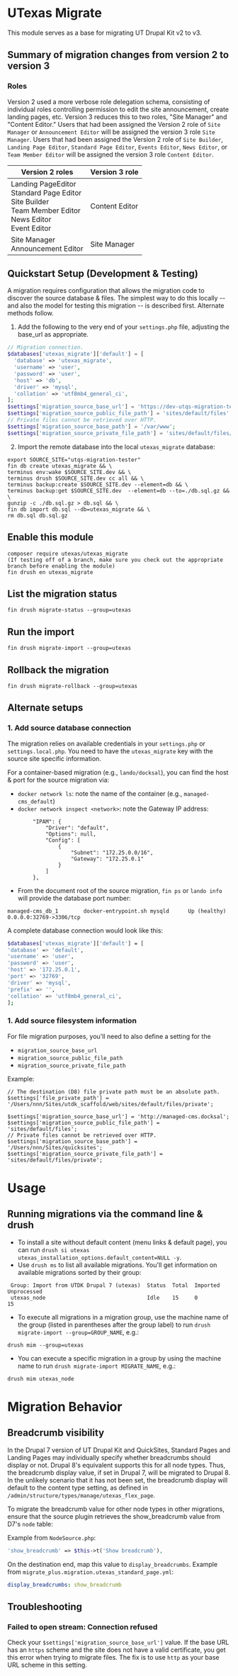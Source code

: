 # UTexas Migrate
This module serves as a base for migrating UT Drupal Kit v2 to v3.

## Summary of migration changes from version 2 to version 3

### Roles

Version 2 used a more verbose role delegation schema, consisting of individual roles controlling permission to edit the site announcement, create landing pages, etc. Version 3 reduces this to two roles, "Site Manager" and "Content Editor." Users that had been assigned the Version 2 role of `Site Manager` or `Announcement Editor` will be assigned the version 3 role `Site Manager`. Users that had been assigned the Version 2 role of `Site Builder`, `Landing Page Editor`, `Standard Page Editor`, `Events Editor`, `News Editor`, or `Team Member Editor` will be assigned the version 3 role `Content Editor`.

Version 2 roles | Version 3 role
-- | --
Landing PageEditor<br>Standard Page Editor<br>Site Builder<br>Team Member Editor<br>News Editor<br>Event Editor | Content Editor
Site Manager<br>Announcement Editor | Site Manager


## Quickstart Setup (Development & Testing)

A migration requires configuration that allows the migration code to discover the source database & files. The simplest way to do this locally -- and also the model for testing this migration -- is described first. Alternate methods follow.

1. Add the following to the very end of your `settings.php` file, adjusting the base_url as appropriate.

```php
// Migration connection.
$databases['utexas_migrate']['default'] = [
  'database' => 'utexas_migrate',
  'username' => 'user',
  'password' => 'user',
  'host' => 'db',
  'driver' => 'mysql',
  'collation' => 'utf8mb4_general_ci',
];
$settings['migration_source_base_url'] = 'https://dev-utqs-migration-tester.pantheonsite.io/';
$settings['migration_source_public_file_path'] = 'sites/default/files';
// Private files cannot be retrieved over HTTP.
$settings['migration_source_base_path'] = '/var/www';
$settings['migration_source_private_file_path'] = 'sites/default/files/private';
```

2. Import the remote database into the local `utexas_migrate` database:

```
export SOURCE_SITE="utqs-migration-tester"
fin db create utexas_migrate && \
terminus env:wake $SOURCE_SITE.dev && \
terminus drush $SOURCE_SITE.dev cc all && \
terminus backup:create $SOURCE_SITE.dev --element=db && \
terminus backup:get $SOURCE_SITE.dev  --element=db --to=./db.sql.gz && \
gunzip -c ./db.sql.gz > db.sql && \
fin db import db.sql --db=utexas_migrate && \
rm db.sql db.sql.gz
```

## Enable this module
```
composer require utexas/utexas_migrate
(If testing off of a branch, make sure you check out the appropriate branch before enabling the module)
fin drush en utexas_migrate
```

## List the migration status
```
fin drush migrate-status --group=utexas
```

## Run the import
```
fin drush migrate-import --group=utexas
```

## Rollback the migration
```
fin drush migrate-rollback --group=utexas
```



## Alternate setups

### 1. Add source database connection

The migration relies on available credentials in your `settings.php` or
`settings.local.php`. You need to have the `utexas_migrate` key with the
source site specific information.

For a container-based migration (e.g., `lando/docksal`), you can find the host & port for the source migration via:

- `docker network ls`: note the name of the container (e.g., `managed-cms_default`)
- `docker network inspect <network>`: note the Gateway IP address:

```
        "IPAM": {
            "Driver": "default",
            "Options": null,
            "Config": [
                {
                    "Subnet": "172.25.0.0/16",
                    "Gateway": "172.25.0.1"
                }
            ]
        },
```

- From the document root of the source migration, `fin ps` or `lando info` will provide the database port number:

```
managed-cms_db_1        docker-entrypoint.sh mysqld      Up (healthy)   0.0.0.0:32769->3306/tcp
```

A complete database connection would look like this:

```bash
$databases['utexas_migrate']['default'] = [
'database' => 'default',
'username' => 'user',
'password' => 'user',
'host' => '172.25.0.1',
'port' => '32769',
'driver' => 'mysql',
'prefix' => '',
'collation' => 'utf8mb4_general_ci',
];
```

### 1. Add source filesystem information

For file migration purposes, you'll need to also define a setting for the
- `migration_source_base_url`
- `migration_source_public_file_path`
- `migration_source_private_file_path`

Example:
```
// The destination (D8) file private path must be an absolute path.
$settings['file_private_path'] = '/Users/nnn/Sites/utdk_scaffold/web/sites/default/files/private';

$settings['migration_source_base_url'] = 'http://managed-cms.docksal';
$settings['migration_source_public_file_path'] = 'sites/default/files';
// Private files cannot be retrieved over HTTP.
$settings['migration_source_base_path'] = '/Users/nnn/Sites/quicksites';
$settings['migration_source_private_file_path'] = 'sites/default/files/private';
```

# Usage
## Running migrations via the command line & drush
* To install a site without default content (menu links & default page), you can run `drush si utexas utexas_installation_options.default_content=NULL -y`.
* Use `drush ms` to list all available migrations. You'll get
information on available migrations sorted by their group:
```
 Group: Import from UTDK Drupal 7 (utexas)  Status  Total  Imported  Unprocessed
 utexas_node                                Idle    15     0         15
```

* To execute all migrations in a migration group, use the machine
name of the group (listed in parentheses after the group label) to run
`drush migrate-import --group=GROUP_NAME`, e.g.:
```
drush mim --group=utexas
```

* You can execute a specific migration in a group by using the machine name
to run `drush migrate-import MIGRATE_NAME`, e.g.:
```
drush mim utexas_node
```

# Migration Behavior

## Breadcrumb visibility
In the Drupal 7 version of UT Drupal Kit and QuickSites, Standard Pages and Landing Pages may individually specify whether breadcrumbs should display or not. Drupal 8's equivalent supports this for all node types. Thus, the breadcrumb display value, if set in Drupal 7, will be migrated to Drupal 8. In the unlikely scenario that it has not been set, the breadcrumb display will default to the content type setting, as defined in `/admin/structure/types/manage/utexas_flex_page`.

To migrate the breadcrumb value for other node types in other migrations, ensure that the source plugin retrieves the show_breadcrumb value from D7's `node` table:

Example from `NodeSource.php`:

 ```php
 'show_breadcrumb' => $this->t('Show breadcrumb'),
```

On the destination end, map this value to `display_breadcrumbs`. Example from `migrate_plus.migration.utexas_standard_page.yml`:

```yml
display_breadcrumbs: show_breadcrumb
```

## Troubleshooting

### Failed to open stream: Connection refused
Check your `$settings['migration_source_base_url']` value. If the base URL has an `https` scheme and the site does not have a valid certificate, you get this error when trying to migrate files. The fix is to use `http` as your base URL scheme in this setting.
